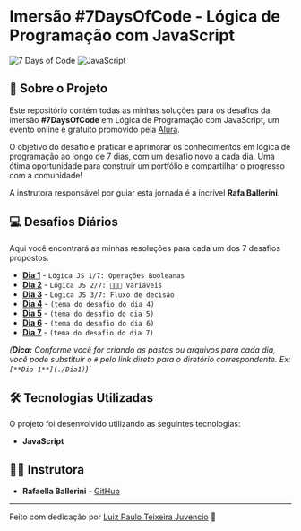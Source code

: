 # Imersão #7DaysOfCode - Lógica de Programação com JavaScript

![7 Days of Code](https://img.shields.io/badge/7DaysOfCode-Alura-blue?style=for-the-badge&logo=alteryx)
![JavaScript](https://img.shields.io/badge/JavaScript-F7DF1E?style=for-the-badge&logo=javascript&logoColor=black)

## 📖 Sobre o Projeto

Este repositório contém todas as minhas soluções para os desafios da imersão **#7DaysOfCode** em Lógica de Programação com JavaScript, um evento online e gratuito promovido pela [Alura](https://www.alura.com.br/).

O objetivo do desafio é praticar e aprimorar os conhecimentos em lógica de programação ao longo de 7 dias, com um desafio novo a cada dia. Uma ótima oportunidade para construir um portfólio e compartilhar o progresso com a comunidade!

A instrutora responsável por guiar esta jornada é a incrível **Rafa Ballerini**.

## 💻 Desafios Diários

Aqui você encontrará as minhas resoluções para cada um dos 7 desafios propostos.

* [**Dia 1**](#) - `Lógica JS 1/7: Operações Booleanas`
* [**Dia 2**](#) - `Lógica JS 2/7: 👩🏽‍💻 Variáveis`
* [**Dia 3**](#) - `Lógica JS 3/7: Fluxo de decisão`
* [**Dia 4**](#) - `(tema do desafio do dia 4)`
* [**Dia 5**](#) - `(tema do desafio do dia 5)`
* [**Dia 6**](#) - `(tema do desafio do dia 6)`
* [**Dia 7**](#) - `(tema do desafio do dia 7)`

*(**Dica:** Conforme você for criando as pastas ou arquivos para cada dia, você pode substituir o `#` pelo link direto para o diretório correspondente. Ex: `[**Dia 1**](./Dia1)`)`*

## 🛠️ Tecnologias Utilizadas

O projeto foi desenvolvido utilizando as seguintes tecnologias:

* **JavaScript**

## 👩‍🏫 Instrutora

* **Rafaella Ballerini** - [GitHub](https://github.com/rafaballerini)

---

Feito com dedicação por [Luiz Paulo Teixeira Juvencio](https://github.com/LuizPauloDesigner) 👋
